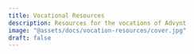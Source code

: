 ```yaml
---
title: Vocational Resources
description: Resources for the vocations of Advynt
image: "@assets/docs/vocation-resources/cover.jpg"
draft: false
---
```

